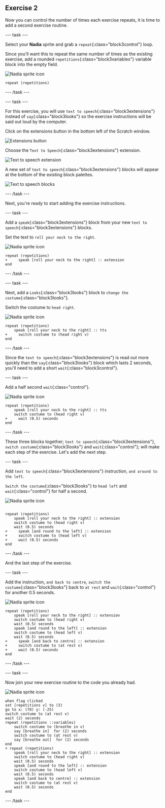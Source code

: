 ## Exercise 2

Now you can control the number of times each exercise repeats, it is time to add a second exercise routine.

--- task ---

Select your **Nadia** sprite and grab a `repeat`{:class="block3control"} loop.

Since you'll want this to repeat the same number of times as the existing exercise, add a rounded `repetitions`{:class="block3variables"} variable block into the empty field.

![Nadia sprite icon](images/nadia_sprite.png)

```blocks3
repeat (repetitions)
```

--- /task ---

--- task ---

For this exercise, you will use `text to speech`{:class="block3extensions"} instead of `say`{:class="block3looks"} so the exercise instructions will be said out loud by the computer.

Click on the extensions button in the bottom left of the Scratch window.

![Extensions button](images/extensionsButton.png)

Choose the `Text to Speech`{:class="block3extensions"} extension.

![Text to speech extension](images/textToSpeechExtension.png)

A new set of `text to speech`{:class="block3extensions"} blocks will appear at the bottom of the existing block palettes.

![Text to speech blocks](images/textToSpeechBlocks.png)

--- /task ---

Next, you're ready to start adding the exercise instructions.

--- task ---

Add a `speak`{:class="block3extensions"} block from your new `text to speech`{:class="block3extensions"} blocks.

Set the text to `roll your neck to the right`.

![Nadia sprite icon](images/nadia_sprite.png)

```blocks3
repeat (repetitions)
+     speak [roll your neck to the right] :: extension
end
```

--- /task ---

--- task ---

Next, add a `Looks`{:class="block3looks"} block to `change the costume`{:class="block3looks"}.

Switch the costume to `head right`.

![Nadia sprite icon](images/nadia_sprite.png)

```blocks3
repeat (repetitions)
    speak [roll your neck to the right] :: tts
+     switch costume to (head right v)
end
```

--- /task ---

Since the `text to speech`{:class="block3extensions"} is read out more quickly than the `say`{:class="block3looks"} block which lasts 2 seconds, you'll need to add a short `wait`{:class="block3control"}.

--- task ---

Add a half second `wait`{:class="control"}.

![Nadia sprite icon](images/nadia_sprite.png)

```blocks3
repeat (repetitions)
    speak [roll your neck to the right] :: tts
    switch costume to (head right v)
+     wait (0.5) seconds
end
```

--- /task ---

These three blocks together; `text to speech`{:class="block3extensions"}, `switch costume`{:class="block3looks"} and `wait`{:class="control"}; will make each step of the exercise. Let's add the next step.

--- task ---

Add `text to speech`{:class="block3extensions"} instruction, `and around to the left`.

`Switch the costume`{:class="block3looks"} to `head left` and `wait`{:class="control"} for half a second.

![Nadia sprite icon](images/nadia_sprite.png)

```blocks3

repeat (repetitions)
    speak [roll your neck to the right] :: extension
    switch costume to (head right v)
    wait (0.5) seconds
+     speak [and round to the left] :: extension
+     switch costume to (head left v)
+     wait (0.5) seconds
end
```

--- /task ---

And the last step of the exercise.

--- task ---

Add the instruction, `and back to centre`, `switch the costume`{:class="block3looks"} back to `at rest` and `wait`{:class="control"} for another 0.5 seconds.

![Nadia sprite icon](images/nadia_sprite.png)

```blocks3
repeat (repetitions)
    speak [roll your neck to the right] :: extension
    switch costume to (head right v)
    wait (0.5) seconds
    speak [and round to the left] :: extension
    switch costume to (head left v)
    wait (0.5) seconds
+     speak [and back to centre] :: extension
+     switch costume to (at rest v)
+     wait (0.5) seconds
end
```

--- /task ---

--- task ---

Now join your new exercise routine to the code you already had.

![Nadia sprite icon](images/nadia_sprite.png)

```blocks3
when flag clicked
set [repetitions v] to (3)
go to x: (70) y: (-25)
switch costume to (at rest v)
wait (2) seconds
repeat (repetitions ::variables)
    switch costume to (breathe in v)
    say [breathe in]  for (2) seconds
    switch costume to (at rest v)
    say [breathe out]  for (2) seconds
end
+ repeat (repetitions)
    speak [roll your neck to the right] :: extension
    switch costume to (head right v)
    wait (0.5) seconds
    speak [and round to the left] :: extension
    switch costume to (head left v)
    wait (0.5) seconds
    speak [and back to centre] :: extension
    switch costume to (at rest v)
    wait (0.5) seconds
end
```

--- /task ---
